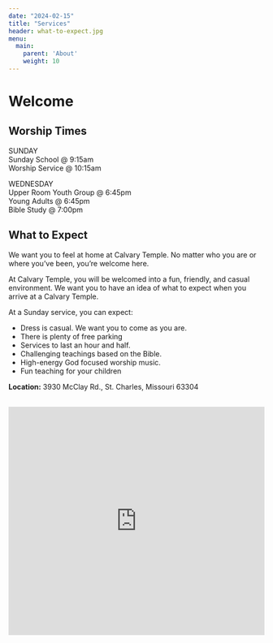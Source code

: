 ```yaml
---
date: "2024-02-15"
title: "Services"
header: what-to-expect.jpg
menu:
  main:
    parent: 'About'
    weight: 10
---
```


# Welcome

## Worship Times
SUNDAY  
Sunday School @ 9:15am  
Worship Service @ 10:15am  

WEDNESDAY  
Upper Room Youth Group @ 6:45pm  
Young Adults @ 6:45pm  
Bible Study @ 7:00pm  

## What to Expect
We want you to feel at home at Calvary Temple. No matter who you are or where you’ve been, you’re welcome here.

At Calvary Temple, you will be welcomed into a fun, friendly, and casual environment. We want you to have an idea of what to expect when you arrive at a Calvary Temple.

At a Sunday service, you can expect:
<ul>
<li>Dress is casual. We want you to come as you are.
<li>There is plenty of free parking
<li>Services to last an hour and half.
<li>Challenging teachings based on the Bible.
<li>High-energy God focused worship music.
<li>Fun teaching for your children
</ul>

**Location:** 3930 McClay Rd., St. Charles, Missouri 63304

<br />


<iframe src="https://www.google.com/maps/embed?pb=!1m18!1m12!1m3!1d5092.330625601647!2d-90.59322288727952!3d38.756716454872745!2m3!1f0!2f0!3f0!3m2!1i1024!2i768!4f13.1!3m3!1m2!1s0x87ded61fda816173%3A0xdca86e7edfe945d1!2sCalvary%20Temple!5e1!3m2!1sen!2sus!4v1734305209306!5m2!1sen!2sus" width="100%" height="450" style="border:0;" allowfullscreen="" loading="lazy" referrerpolicy="no-referrer-when-downgrade"></iframe>


